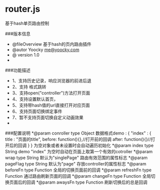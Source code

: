 router.js
======

基于hash单页路由控制

###版本信息
 * @fileOverview  基于hash的页内路由插件
 * @autor Yoocky <me@yoocky.com>
 * @ version 1.0
 *
###功能描述
 * 1、支持历史记录，响应浏览器的前进后退
 * 2、支持<a href="#controller" ></a> 格式跳转
 * 3、支持open("controller")方法打开页面
 * 4、支持设置默认首页，
 * 5、支持带hash值的url直接打开对应页面
 * 6、支持页面切换绑定事件
 * 7、暂不支持页面切换自定义动画效果
 *
###配置说明
 *@param conroller type Object
        数据格式demo :
            {
             "index" : {
                    title : "页面的title",
                    before: function(){},//打开前的回调
                    after: function(){}//打开后的回调
                }
            }
            为空对象或者未设置时会自动遍历初始化
 *@param index type String 
       demo "index"
         为空时自动在页面上取第一个有效的cotroller
 *@param wrap type String 
         默认为"singlePage" 
         路由有效范围的属性标志
 *@param pageFlag type String
         默认为"page"
         存放controller的属性标志
 *@param beforeFn type Function
         全局的切换页面前的回调
 *@param refreshFn type Function
         通过路由刷新页面的回调
 *@param changeFn type Function
         全局切换页面后的回调
 *@param awaysFn type Function
         刷新切换后的总是回调

